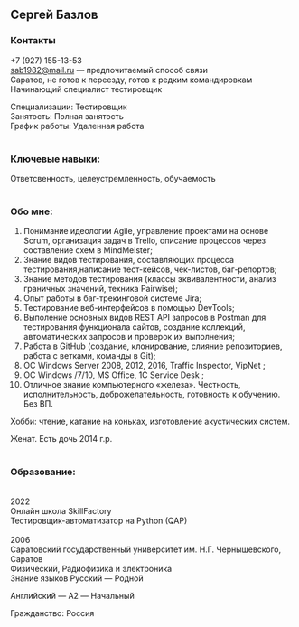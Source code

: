 ## Сергей Базлов

### Контакты
 +7 (927) 155-13-53
<br>
sab1982@mail.ru — предпочитаемый способ связи
<br>
Саратов, не готов к переезду, готов к редким командировкам
<br>
Начинающий специалист тестировщик
<br>

Специализации:
Тестировщик
<br>
Занятость: 
Полная занятость
<br>
График работы: 
Удаленная работа
<br>
<br>
### Ключевые навыки:
Ответсвенность, целеустремленность, обучаемость
<br>
<br>
### Обо мне:
1) Понимание идеологии Agile, управление проектами на основе Scrum, организация задач в Trello, описание процессов через составление схем в MindMeister;
2) Знание видов тестирования, составляющих процесса тестирования,написание тест-кейсов, чек-листов, баг-репортов;
3) Знание методов тестирования (классы эквивалентности, анализ граничных значений, техника Pairwise);
4) Опыт работы в баг-трекинговой системе Jira;
5) Тестирование веб-интерфейсов в помощью DevTools;
6) Выполение основных видов REST API запросов в Postman для тестирования функционала сайтов, создание коллекций, автоматических запросов и проверок их выполнения;
7) Работа в GitHub (создание, клонирование, слияние репозиториев, работа с ветками, команды в Git);
8) ОС Windows Server 2008, 2012, 2016, Traffic Inspector, VipNet ;
9) ОС Windows /7/10, MS Office, 1С Service Desk ;
10) Отличное знание компьютерного «железа».
Честность, исполнительность, доброжелательность, готовность к обучению.
Без ВП.

Хобби: чтение, катание на коньках, изготовление акустических систем.

Женат. Есть дочь 2014 г.р.
<br>
<br>
### Образование:
<br>
2022
<br>
Онлайн школа SkillFactory
<br>
Тестировщик-автоматизатор на Python (QAP)
<br>
<br>
2006
<br>
Саратовский государственный университет им. Н.Г. Чернышевского, Саратов
<br>
Физический, Радиофизика и электроника
<br>
Знание языков
Русский — Родной
<br>

Английский — A2 — Начальный
<br>

Гражданство: Россия
